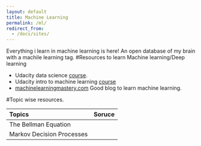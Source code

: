 ```yaml
---
layout: default
title: Machine Learning
permalink: /ml/
redirect_from:
  - /docs/sites/
---
```

Everything i learn in machine learning is here! An open database of my brain with a machile learning tag.
#Resources to learn Machine learning/Deep learning
*  Udacity data science [course](https://in.udacity.com/course/intro-to-data-science--ud359).
*  Udacity intro to machine learning [course](https://in.udacity.com/course/intro-to-machine-learning--ud120-india)
*  [machinelearningmastery.com](https://machinelearningmastery.com/start-here/) Good blog to learn machine learning.

#Topic wise resources.

| Topics       | Soruce           |
|:-------------|:-----------------|
| The Bellman Equation         |  |
| Markov Decision Processes    |  |
